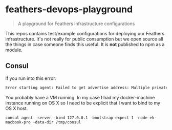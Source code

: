 # feathers-devops-playground

> A playground for Feathers infrastructure configurations

This repos contains test/example configurations for deploying our Feathers infrastructure. It's not really for public consumption but we open source all the things in case someone finds this useful. It is **not** published to npm as a module.


## Consul

If you run into this error:

```sh
Error starting agent: Failed to get advertise address: Multiple private IPs found. Please configure one.
```

You probably have a VM running. In my case I had my docker-machine instance running on OS X so I need to be explicit that I want to bind to my OS X host.

`consul agent -server -bind 127.0.0.1 -bootstrap-expect 1 -node ek-macbook-pro -data-dir /tmp/consul`

